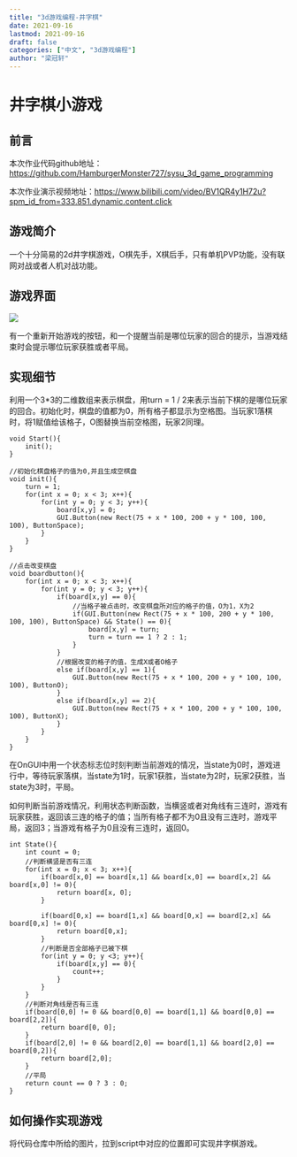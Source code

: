 ```yaml
---
title: "3d游戏编程-井字棋"
date: 2021-09-16
lastmod: 2021-09-16
draft: false
categories: ["中文", "3d游戏编程"]
author: "梁冠轩"
---
```


# 井字棋小游戏

## 前言

本次作业代码github地址：https://github.com/HamburgerMonster727/sysu_3d_game_programming

本次作业演示视频地址：https://www.bilibili.com/video/BV1QR4y1H72u?spm_id_from=333.851.dynamic.content.click

## 游戏简介

一个十分简易的2d井字棋游戏，O棋先手，X棋后手，只有单机PVP功能，没有联网对战或者人机对战功能。

## 游戏界面

![](/img/hugo/3d_1.png)

有一个重新开始游戏的按钮，和一个提醒当前是哪位玩家的回合的提示，当游戏结束时会提示哪位玩家获胜或者平局。

## 实现细节

利用一个3*3的二维数组来表示棋盘，用turn = 1 / 2来表示当前下棋的是哪位玩家的回合。初始化时，棋盘的值都为0，所有格子都显示为空格图。当玩家1落棋时，将1赋值给该格子，O图替换当前空格图，玩家2同理。

```
void Start(){
    init();
}

//初始化棋盘格子的值为0,并且生成空棋盘
void init(){
    turn = 1;
    for(int x = 0; x < 3; x++){
        for(int y = 0; y < 3; y++){
            board[x,y] = 0;
            GUI.Button(new Rect(75 + x * 100, 200 + y * 100, 100, 100), ButtonSpace);
        }
    }
}

//点击改变棋盘
void boardbutton(){
    for(int x = 0; x < 3; x++){
        for(int y = 0; y < 3; y++){
            if(board[x,y] == 0){
                //当格子被点击时，改变棋盘所对应的格子的值，O为1，X为2
                if(GUI.Button(new Rect(75 + x * 100, 200 + y * 100, 100, 100), ButtonSpace) && State() == 0){
                    board[x,y] = turn;
                    turn = turn == 1 ? 2 : 1;
                }
            }
            //根据改变的格子的值，生成X或者O格子
            else if(board[x,y] == 1){
                GUI.Button(new Rect(75 + x * 100, 200 + y * 100, 100, 100), ButtonO);
            }
            else if(board[x,y] == 2){
                GUI.Button(new Rect(75 + x * 100, 200 + y * 100, 100, 100), ButtonX);
            }
        }
    }
}
```

在OnGUI中用一个状态标志位时刻判断当前游戏的情况，当state为0时，游戏进行中，等待玩家落棋，当state为1时，玩家1获胜，当state为2时，玩家2获胜，当state为3时，平局。

如何判断当前游戏情况，利用状态判断函数，当横竖或者对角线有三连时，游戏有玩家获胜，返回该三连的格子的值；当所有格子都不为0且没有三连时，游戏平局，返回3；当游戏有格子为0且没有三连时，返回0。

```
int State(){
    int count = 0;
    //判断横竖是否有三连
    for(int x = 0; x < 3; x++){   
        if(board[x,0] == board[x,1] && board[x,0] == board[x,2] && board[x,0] != 0){
            return board[x, 0];
        }

        if(board[0,x] == board[1,x] && board[0,x] == board[2,x] && board[0,x] != 0){
            return board[0,x];
        }
        //判断是否全部格子已被下棋
        for(int y = 0; y <3; y++){
            if(board[x,y] == 0){
                count++;
            }
        }
    }
    //判断对角线是否有三连
    if(board[0,0] != 0 && board[0,0] == board[1,1] && board[0,0] == board[2,2]){
        return board[0, 0];
    } 
    if(board[2,0] != 0 && board[2,0] == board[1,1] && board[2,0] == board[0,2]){
        return board[2,0];
    }
    //平局
    return count == 0 ? 3 : 0;
}
```

## 如何操作实现游戏

将代码仓库中所给的图片，拉到script中对应的位置即可实现井字棋游戏。